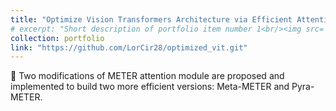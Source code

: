 ```yaml
---
title: "Optimize Vision Transformers Architecture via Efficient Attention Modules: A Study on the Monocular Depth Estimation Task"
# excerpt: "Short description of portfolio item number 1<br/><img src='/images/500x300.png'>"
collection: portfolio
link: "https://github.com/LorCir28/optimized_vit.git"
---
```


🔋 Two modifications of METER attention module are proposed and implemented to build two more efficient versions: Meta-METER and Pyra-METER.